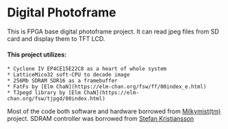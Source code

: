 # Digital Photoframe

This is FPGA base digital photoframe project. It can read jpeg files from SD card and display them to TFT LCD.

#### This project utilizes:
	* Cyclone IV EP4CE15E22C8 as a heart of whole system
	* LatticeMico32 soft-CPU to decode image
	* 256Mb SDRAM SDR16 as a framebuffer
	* FatFs by [Elm ChaN](https://elm-chan.org/fsw/ff/00index_e.html) 
	* TJpegd library by [Elm ChaN](https://elm-chan.org/fsw/tjpgd/00index.html) 
	
Most of the code both software and hardware borrowed from [Milkymist(tm)](https://github.com/m-labs/milkymist) project.
SDRAM controller was borrowed from [Stefan Kristiansson](https://github.com/skristiansson/wb_sdram_ctrl)
